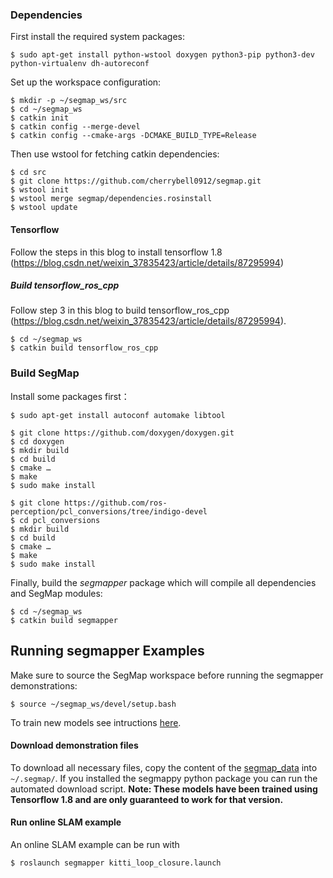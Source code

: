### Dependencies

First install the required system packages:
```
$ sudo apt-get install python-wstool doxygen python3-pip python3-dev python-virtualenv dh-autoreconf
```
Set up the workspace configuration:
```
$ mkdir -p ~/segmap_ws/src
$ cd ~/segmap_ws
$ catkin init
$ catkin config --merge-devel
$ catkin config --cmake-args -DCMAKE_BUILD_TYPE=Release
```
Then use wstool for fetching catkin dependencies:
```
$ cd src
$ git clone https://github.com/cherrybell0912/segmap.git
$ wstool init
$ wstool merge segmap/dependencies.rosinstall
$ wstool update
```

#### Tensorflow
Follow the steps in this blog to install tensorflow 1.8 (https://blog.csdn.net/weixin_37835423/article/details/87295994)

##### Build tensorflow_ros_cpp

Follow step 3 in this blog to build tensorflow_ros_cpp (https://blog.csdn.net/weixin_37835423/article/details/87295994).

```
$ cd ~/segmap_ws
$ catkin build tensorflow_ros_cpp
```

### Build SegMap

Install some packages first：
```
$ sudo apt-get install autoconf automake libtool
```
```
$ git clone https://github.com/doxygen/doxygen.git
$ cd doxygen
$ mkdir build
$ cd build
$ cmake …
$ make
$ sudo make install
```
```
$ git clone https://github.com/ros-perception/pcl_conversions/tree/indigo-devel
$ cd pcl_conversions
$ mkdir build
$ cd build
$ cmake …
$ make
$ sudo make install
```

Finally, build the *segmapper* package which will compile all dependencies and SegMap modules:
```
$ cd ~/segmap_ws
$ catkin build segmapper
```

## Running segmapper Examples

Make sure to source the SegMap workspace before running the segmapper demonstrations:
```
$ source ~/segmap_ws/devel/setup.bash
```
To train new models see intructions [here](https://github.com/ethz-asl/segmap/wiki/Training-new-models).

#### Download demonstration files

To download all necessary files, copy the content of the [segmap_data](http://robotics.ethz.ch/~asl-datasets/segmap/segmap_data/) into ```~/.segmap/```. If you installed the segmappy python package you can run the automated download script. **Note: These models have been trained using Tensorflow 1.8 and are only guaranteed to work for that version.**

#### Run online SLAM example

An online SLAM example can be run with
```
$ roslaunch segmapper kitti_loop_closure.launch
```
